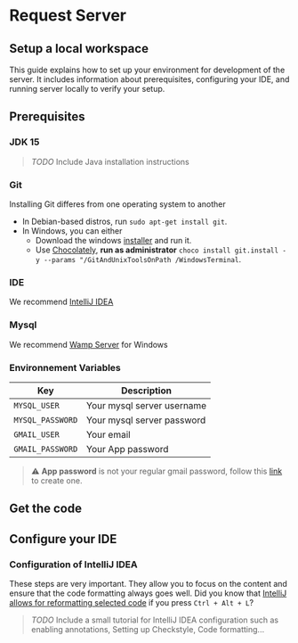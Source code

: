 # Request Server
## Setup a local workspace
This guide explains how to set up your environment for development of the server. It includes information about prerequisites, configuring your IDE, and running server locally to verify your setup.
## Prerequisites
### JDK 15
> *TODO* Include Java installation instructions
### Git
Installing Git differes from one operating system to another
- In Debian-based distros, run `sudo apt-get install git`.
- In Windows, you can either
  - Download the windows [installer](http://git-scm.com/download/win) and run it.
  - Use [Chocolately](https://chocolatey.org/install), **run as administrator** `choco install git.install -y --params "/GitAndUnixToolsOnPath /WindowsTerminal`.
### IDE
We recommend [IntelliJ IDEA](https://www.jetbrains.com/idea/)
### Mysql
We recommend [Wamp Server](https://www.wampserver.com/en/) for Windows
### Environnement Variables
Key | Description
--- | ---
`MYSQL_USER` | Your mysql server username
`MYSQL_PASSWORD` | Your mysql server password
`GMAIL_USER` | Your email
`GMAIL_PASSWORD` | Your App password
> :warning: **App password** is not your regular gmail password, follow this [link](https://support.google.com/accounts/answer/185833?hl=en) to create one.

## Get the code
## Configure your IDE
### Configuration of IntelliJ IDEA
These steps are very important. They allow you to focus on the content and ensure that the code formatting always goes well. Did you know that [IntelliJ allows for reformatting selected code](https://www.jetbrains.com/help/idea/reformat-and-rearrange-code.html#reformat_code) if you press `Ctrl + Alt + L`?

> *TODO* Include a small tutorial for IntelliJ IDEA configuration such as enabling annotations, Setting up Checkstyle, Code formatting...
